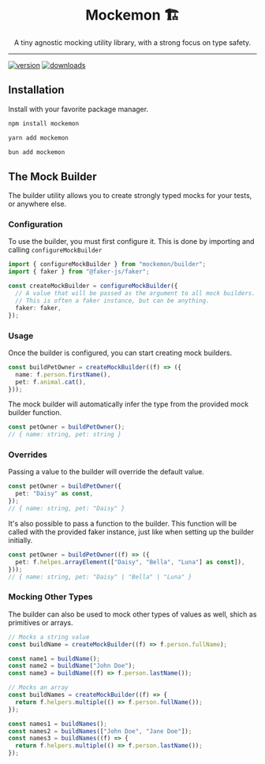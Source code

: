 <div align="center">
  <h1>Mockemon  🏗️</h1>

  <p>A tiny agnostic mocking utility library, with a strong focus on type safety.</p>

  <hr/>
</div>

[version-badge]: https://img.shields.io/npm/v/mockemon.svg?style=flat-square
[downloads-badge]: https://img.shields.io/npm/dm/mockemon.svg?style=flat-square
[package]: https://www.npmjs.com/package/mockemon
[npmtrends]: http://www.npmtrends.com/mockemon

[![version][version-badge]][package]
[![downloads][downloads-badge]][npmtrends]

## Installation

Install with your favorite package manager.

```sh
npm install mockemon
```

```sh
yarn add mockemon
```

```sh
bun add mockemon
```

## The Mock Builder

The builder utility allows you to create strongly typed mocks for your tests, or anywhere else.

### Configuration

To use the builder, you must first configure it. This is done by importing and calling `configureMockBuilder`

```ts
import { configureMockBuilder } from "mockemon/builder";
import { faker } from "@faker-js/faker";

const createMockBuilder = configureMockBuilder({
  // A value that will be passed as the argument to all mock builders.
  // This is often a faker instance, but can be anything.
  faker: faker,
});
```

### Usage

Once the builder is configured, you can start creating mock builders.

```ts
const buildPetOwner = createMockBuilder((f) => ({
  name: f.person.firstName(),
  pet: f.animal.cat(),
}));
```

The mock builder will automatically infer the type from the provided mock builder function.

```ts
const petOwner = buildPetOwner();
// { name: string, pet: string }
```

### Overrides

Passing a value to the builder will override the default value.

```ts
const petOwner = buildPetOwner({
  pet: "Daisy" as const,
});
// { name: string, pet: "Daisy" }
```

It's also possible to pass a function to the builder. This function will be called with the provided faker instance, just like when setting up the builder initially.

```ts
const petOwner = buildPetOwner((f) => ({
  pet: f.helpes.arrayElement(["Daisy", "Bella", "Luna"] as const]),
}));
// { name: string, pet: "Daisy" | "Bella" | "Luna" }
```

### Mocking Other Types

The builder can also be used to mock other types of values as well, shich as primitives or arrays.

```ts
// Mocks a string value
const buildName = createMockBuilder((f) => f.person.fullName);

const name1 = buildName();
const name2 = buildName("John Doe");
const name3 = buildName((f) => f.person.lastName());
```

```ts
// Mocks an array
const buildNames = createMockBuilder((f) => {
  return f.helpers.multiple(() => f.person.fullName());
});

const names1 = buildNames();
const names2 = buildNames(["John Doe", "Jane Doe"]);
const names3 = buildNames((f) => {
  return f.helpers.multiple(() => f.person.lastName());
});
```
